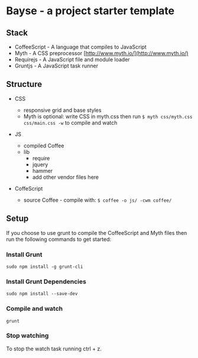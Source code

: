 # Bayse - a project starter template

## Stack

- CoffeeScript - A language that compiles to JavaScript
- Myth - A CSS preprocessor [http://www.myth.io/](http://www.myth.io/)
- Requirejs - A JavaScript file and module loader
- Gruntjs - A JavaScript task runner

## Structure

* CSS
	- responsive grid and base styles
	- Myth is optional: write CSS in myth.css then run `$ myth css/myth.css css/main.css -w` to compile and watch

* JS
	- compiled Coffee
	- lib
		- require
		- jquery
		- hammer
		- add other vendor files here

* CoffeScript
	- source Coffee - compile with: `$ coffee -o js/ -cwm coffee/`

## Setup

If you choose to use grunt to compile the CoffeeScript and Myth files then run the following commands to get started:

### Install Grunt

```
sudo npm install -g grunt-cli
```

### Install Grunt Dependencies

```
sudo npm install --save-dev
```

### Compile and watch

```
grunt
```

### Stop watching

To stop the watch task running ctrl + z.